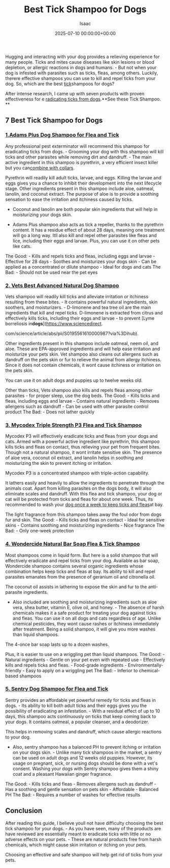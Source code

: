 ﻿---
title: Best Tick Shampoo for Dogs
description: Hugging and interacting with your dog provides a relieving experience for many people. Ticks and mites cause diseases like skin lesions or blood depletion, or...
slug: /best-tick-shampoo-for-dogs/
date: 2025-07-10 00:00:00+00:00
lastmod: 2025-07-10 00:00:00+03:00
author: Isaac
categories:
- Product Reviews
- Ticks
tags:
- product-reviews
- best
- tick
layout: post
---

Hugging and interacting with your dog provides a relieving experience for many people. Ticks and mites cause diseases like skin lesions or blood depletion, or allergic reactions in dogs and humans. - But not when your dog is infested with parasites such as ticks, fleas, among others. Luckily, therere effective shampoos you can use to kill and repel ticks from your dog. So, which are the best [tick](https://pestpolicy.com/best-tick-collars-for-dogs/)shampoos for dogs?

After intense research, I came up with seven products with proven effectiveness for e [radicating ticks from dogs](https://www.banglajol.info/index.php/JAVAR/article/view/19632).**See these Tick Shampoo. **

##  7 Best Tick Shampoo for Dogs

###  [1.**Adams Plus Dog Shampoo for Flea and Tick**](https://www.amazon.com/dp/B004KDRGD2/?tag=p-policy-20)

Any professional pest exterminator will recommend this shampoo for eradicating ticks from dogs. - Grooming your dog with this shampoo will kill ticks and other parasites while removing dirt and dandruff. - The main active ingredient in this shampoo is pyrethrin, a very efficient insect killer but you can[combine with collars](https://pestpolicy.com/best-tick-collars-for-dogs/).

Pyrethrin will readily kill adult ticks, larvae, and eggs. Killing the larvae and eggs gives you a chance to inhibit their development into the next lifecycle stage. Other ingredients present in this shampoo include aloe, oatmeal, lanolin, and coconut extract. The purpose of aloe is to provide a soothing sensation to ease the irritation and itchiness caused by ticks.

- Coconut and lanolin are both popular skin ingredients that will help in moisturizing your dogs skin.

- Adams Plus shampoo also acts as tick a repeller, thanks to the pyrethrin content. It has a residue effect of about 28 days, meaning one treatment will go a long way. Itll also kill and repel other parasites like fleas and lice, including their eggs and larvae. Plus, you can use it on other pets like cats.

The Good: - Kills and repels ticks and fleas, including eggs and larvae - Effective for 28 days - Soothes and moisturizes your dogs skin - Can be applied as a concentrated or dilute shampoo - Ideal for dogs and cats The Bad: - Should not be used near the pet eyes

###  [2. Vets Best Advanced Natural Dog Shampoo](https://www.amazon.com/dp/B07F44G1LS/?tag=p-policy-20)

Vets shampoo will readily kill ticks and alleviate irritation or itchiness resulting from these bites. - It contains powerful natural ingredients, skin soothers, and moisturizers. - D-limonene and tea tree oil are the main ingredients that kill and repel ticks. D-limonene is extracted from citrus and effectively kills ticks, including their eggs and larvae - to prevent [Lyme borreliosis in**dogs**](https://www.sciencedirect.

com/science/article/abs/pii/S0195561610000987?via%3Dihub).

Other ingredients present in this shampoo include oatmeal, neem oil, and aloe. These are EPA-approved ingredients and will help ease irritation and moisturize your pets skin. Vet shampoo also cleans out allergens such as dandruff on the pets skin or fur to relieve the animal from allergy itchiness. Since it does not contain chemicals, it wont cause itchiness or irritation on the pets skin.

You can use it on adult dogs and puppies up to twelve weeks old.

Other than ticks, Vets shampoo also kills and repels fleas among other parasites - for proper sleep, use the dog beds. The Good: - Kills ticks and fleas, including eggs and larvae - Contains natural ingredients - Removes allergens such as dandruff - Can be used with other parasite control product The Bad: - Does not lather quickly

###  [**3. Mycodex Triple Strength P3 Flea and Tick Shampoo**](https://www.amazon.com/dp/B004C3R9WI/?tag=p-policy-20)

Mycodex P3 will effectively eradicate ticks and fleas from your dogs and cats. Armed with a powerful active ingredient like pyrethrin, this shampoo kills ticks and fleas on contact, thus relieving your pet from frequent bites. Though not a natural shampoo, it wont irritate sensitive skin. The presence of aloe vera, coconut oil extract, and lanolin helps in soothing and moisturizing the skin to prevent itching or irritation.

Mycodex P3 is a concentrated shampoo with triple-action capability.

It lathers easily and heavily to allow the ingredients to penetrate through the animals coat. Apart from killing parasites on the dogs body, it will also eliminate scales and dandruff. With this flea and tick shampoo, your dog or cat will be protected from ticks and fleas for about one week. Thus, its recommended to wash your [dog once a week to keep ticks and fleas](https://pestpolicy.com/best-flea-combs-for-dogs/)at bay.

The light fragrance from this shampoo takes away the foul odor from dogs fur and skin. The Good: - Kills ticks and fleas on contact - Ideal for sensitive skins - Contains soothing and moisturizing ingredients - Nice fragrance The Bad: - Only one-week protection

###  [**4. Wondercide Natural Bar Soap Flea & Tick Shampoo**](https://www.amazon.com/dp/B0758WGJTG/?tag=p-policy-20)

Most shampoos come in liquid form. But here is a solid shampoo that will effectively eradicate and repel ticks from your dog. Available as bar soap, Wondercide shampoo contains several organic ingredients whose combination helps keep ticks and fleas at bay. Its ability to kill and repel parasites emanates from the presence of geranium oil and citronella oil.

The coconut oil assists in lathering to expose the skin and fur to the anti-parasite ingredients.

- Also included are soothing and moisturizing ingredients such as aloe vera, shea butter, vitamin E, olive oil, and honey. - The absence of harsh chemicals makes it a safe product for treating your dog against ticks and fleas. You can use it on all dogs and cats regardless of age. Unlike chemical pesticides, they wont cause rashes or itchiness immediately after treatment. Being a solid shampoo, it will give you more washes than liquid shampoos.

The 4-once bar soap lasts up to a dozen washes.

Plus, it is easier to use on a wriggling pet than liquid shampoos. The Good: - Natural ingredients - Gentle on your pet even with repeated use - Effectively kills and repels ticks and fleas. - Food-grade ingredients - Environmentally-friendly - Easy to apply on a wriggling pet The Bad: - Inferior to chemical-based shampoos

###  [**5. Sentry Dog Shampoo for Flea and Tick**](https://www.amazon.com/dp/B001VIY6GO/?tag=p-policy-20)

Sentry provides an affordable yet powerful remedy for ticks and fleas in dogs. - Its ability to kill both adult ticks and their eggs gives you the possibility of eradicating an infestation. - With a residual effect of up to 10 days, this shampoo acts continuously on ticks that keep coming back to your dogs. It contains oatmeal, a popular cleanser, and a deodorizer.

This helps in removing scales and dandruff, which cause allergic reactions to your dog.

- Also, sentry shampoo has a balanced PH to prevent itching or irritation on your dogs skin. - Unlike many tick shampoos in the market, a sentry can be used on adult dogs and 12 weeks old puppies. However, its usage on pregnant, sick, or nursing dogs should be done with a vet's consent. Washing your dogs with Sentry shampoo gives them a shiny coat and a pleasant Hawaiian ginger fragrance.

The Good: - Kills ticks and fleas - Removes allergens such as dandruff - Has a soothing and gentle sensation on pets skin - Affordable - Balanced PH The Bad: - Requires a number of washes for effective results

##  **Conclusion**

After reading this guide, I believe youll not have difficulty choosing the best tick shampoo for your dogs. - As you have seen, many of the products are have reviewed are essentially meant to eradicate ticks with little or no adverse effects on your pets. - These are natural products free from harsh chemicals, which might cause skin irritation or itching on your pets.

Choosing an effective and safe shampoo will help get rid of ticks from your pets.

